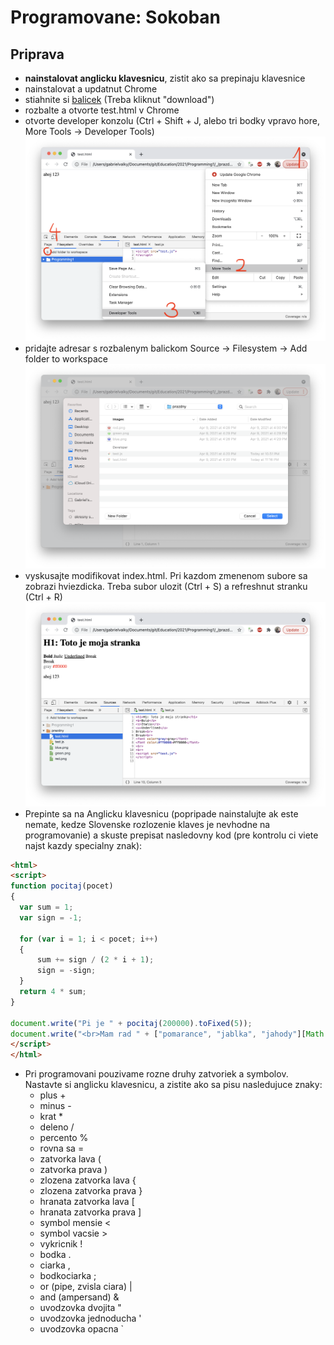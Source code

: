 # Programovane: Sokoban

## Priprava

- **nainstalovat anglicku klavesnicu**, zistit ako sa prepinaju klavesnice
- nainstalovat a updatnut Chrome
- stiahnite si [balicek](prazdny.zip) (Treba kliknut "download")
- rozbalte a otvorte test.html v Chrome
- otvorte developer konzolu (Ctrl + Shift + J, alebo tri bodky vpravo hore, More Tools -> Developer Tools)
  ![chrome1](chrome1.png)
- pridajte adresar s rozbalenym balickom Source -> Filesystem -> Add folder to workspace
  ![chrome2](chrome2.png)
- vyskusajte modifikovat index.html. Pri kazdom zmenenom subore sa zobrazi hviezdicka. Treba subor ulozit (Ctrl + S) a refreshnut stranku (Ctrl + R)
  ![chrome3](chrome3.png)
- Prepinte sa na Anglicku klavesnicu (popripade nainstalujte ak este nemate, kedze Slovenske rozlozenie klaves je nevhodne na programovanie) a skuste prepisat nasledovny kod (pre kontrolu ci viete najst kazdy specialny znak):

```html
<html>
<script>
function pocitaj(pocet)
{
  var sum = 1;
  var sign = -1;

  for (var i = 1; i < pocet; i++)
  {
      sum += sign / (2 * i + 1);
      sign = -sign;
  }
  return 4 * sum;
}

document.write("Pi je " + pocitaj(200000).toFixed(5));
document.write("<br>Mam rad " + ["pomarance", "jablka", "jahody"][Math.floor(Math.random()*3)]);
</script>
</html>
```

- Pri programovani pouzivame rozne druhy zatvoriek a symbolov. Nastavte si anglicku klavesnicu, a zistite ako sa pisu nasledujuce znaky:
  - plus +
  - minus -
  - krat *
  - deleno /
  - percento %
  - rovna sa =
  - zatvorka lava (
  - zatvorka prava )
  - zlozena zatvorka lava {
  - zlozena zatvorka prava }
  - hranata zatvorka lava [
  - hranata zatvorka prava ]
  - symbol mensie <
  - symbol vacsie >
  - vykricnik !
  - bodka .
  - ciarka ,
  - bodkociarka ;
  - or (pipe, zvisla ciara) |
  - and (ampersand) &
  - uvodzovka dvojita "
  - uvodzovka jednoducha '
  - uvodzovka opacna \`
